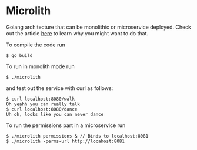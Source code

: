 # Microlith

Golang architecture that can be monolithic or microservice deployed. Check
out the article [here](https://www.nfsmith.ca/articles/monolith_by_default/)
to learn why you might want to do that.

To compile the code run

```shell
$ go build
```

To run in monolith mode run

```shell
$ ./microlith
```

and test out the service with curl as follows:

```shell
$ curl localhost:8080/walk
Oh yeahh you can really talk
$ curl localhost:8080/dance
Uh oh, looks like you can never dance
```

To run the permissions part in a microservice run

```shell
$ ./microlith permissions & // Binds to localhost:8081
$ ./microlith -perms-url http://locahost:8081
```